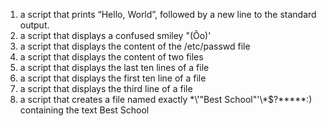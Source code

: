 1. a script that prints “Hello, World”, followed by a new line to the standard output.
2. a script that displays a confused smiley "(Ôo)'
3. a script that displays the content of the /etc/passwd file
4. a script that displays the content of two files
5. a script that displays the last ten lines of a file
6. a script that displays the first ten line of a file 
7. a script that displays the third line of a file 
8. a script that creates a file named exactly \*\\'"Best School"\'\\*$\?\*\*\*\*\*:) containing the text Best School
